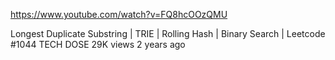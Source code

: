 https://www.youtube.com/watch?v=FQ8hcOOzQMU

Longest Duplicate Substring | TRIE | Rolling Hash | Binary Search | Leetcode #1044
TECH DOSE
29K views
2 years ago


